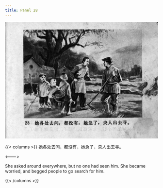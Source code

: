 ```yaml
---
title: Panel 28
---
```


![zhufu panel](./../../images/zhufu/seifert0772_zf_0033_028.jpg)

{{< columns >}}
 她各处去问，都没有，她急了，央人出去寻。

<--->

She asked around everywhere, but no one had seen him. She became worried, and begged people to go search for him.

{{< /columns >}}